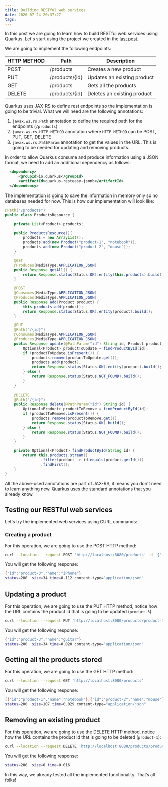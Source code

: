 ```yaml
---
title: Building RESTful web services
date: 2020-07-24 20:37:27
tags:
---
```


In this post we are going to learn how to build RESTful web services using Quarkus. Let's start using the project we created in the [last post.](../../../07/23/001-scaffold/)

We are going to implement the following endpoints:

| HTTP METHOD | Path        |Description        |
| ----------- | ----------- |----------- |
| POST        | /products   | Creates a new product |
| PUT   | /products/{id} |Updates an existing product |
| GET   | /products   |Gets all the products |
| DELETE   | /products/{id} |Deletes an existing product |

Quarkus uses JAX-RS to define rest endpoints so the implementation is going to be trivial. What we will need are the following annotations:

1. `javax.ws.rs.Path` annotation to define the required path for the endpoints (`/products`)
2. `javax.ws.rs.HTTP_METHOD` annotation where `HTTP_METHOD` can be POST, PUT, GET, DELETE
3. `javax.ws.rs.PathParam` annotation to get the values in the URL. This is going to be needed for updating and removing products.

In order to allow Quarkus consume and produce information using a JSON format, we need to add an additional dependency as follows:

```xml
  <dependency>
      <groupId>io.quarkus</groupId>
      <artifactId>quarkus-resteasy-jsonb</artifactId>
  </dependency>
```

The implementation is going to save the information in memory only so no databases needed for now. This is how our implementation will look like:

```java
@Path("/products")
public class ProductsResource {

    private List<Product> products;

    public ProductsResource(){
        products = new ArrayList();
        products.add(new Product("product-1", "notebook"));
        products.add(new Product("product-2", "mouse"));
    }

    @GET
    @Produces(MediaType.APPLICATION_JSON)
    public Response getAll() {
        return Response.status(Status.OK).entity(this.products).build();
    }

    @POST
    @Consumes(MediaType.APPLICATION_JSON)
    @Produces(MediaType.APPLICATION_JSON)
    public Response add(Product product) {
        this.products.add(product);
        return Response.status(Status.OK).entity(product).build();
    }

    @PUT
    @Path("/{id}")
    @Consumes(MediaType.APPLICATION_JSON)
    @Produces(MediaType.APPLICATION_JSON)
    public Response update(@PathParam("id") String id, Product product) {
        Optional<Product> productToUpdate = findProductById(id);
        if (productToUpdate.isPresent()) {
            products.remove(productToUpdate.get());
            products.add(product);
            return Response.status(Status.OK).entity(product).build();
        } else {
            return Response.status(Status.NOT_FOUND).build();
        }
    }

    @DELETE
    @Path("/{id}")
    public Response delete(@PathParam("id") String id) {
        Optional<Product> productToRemove = findProductById(id);
        if (productToRemove.isPresent()) {
            products.remove(productToRemove.get());
            return Response.status(Status.OK).build();
        } else {
            return Response.status(Status.NOT_FOUND).build();
        }
    }

    private Optional<Product> findProductById(String id) {
        return this.products.stream()
                .filter(product -> id.equals(product.getId()))
                .findFirst();
    }
}
```

All the above-used annotations are part of JAX-RS, it means you don't need to learn anything new. Quarkus uses the standard annotations that you already know.

## Testing our RESTful web services
Let's try the implemented web services using CURL commands:

### Creating a product
For this operation, we are going to use the POST HTTP method:
```sh 
curl --location --request POST 'http://localhost:8080/products' -d '{"id": "product-3", "name": "iPhone"}' --header 'Content-Type: application/json'
```
You will get the following response:
```sh
{"id":"product-3","name":"iPhone"}
status=200  size=34 time=0.112 content-type="application/json"
```

## Updating a product
For this operation, we are going to use the PUT HTTP method, notice how the URL contains the product id that is going to be updated (`product-3`):
```sh 
curl --location --request PUT 'http://localhost:8080/products/product-3' -d '{"id": "product-3", "name": "guitar"}' --header 'Content-Type: application/json'
```
You will get the following response:
```sh
{"id":"product-3","name":"guitar"}
status=200  size=34 time=0.020 content-type="application/json"
```

## Getting all the products stored
For this operation, we are going to use the GET HTTP method:
```sh 
curl --location --request GET 'http://localhost:8080/products'
```
You will get the following response:
```sh
[{"id":"product-1","name":"notebook"},{"id":"product-2","name":"mouse"},{"id":"product-3","name":"guitar"}]
status=200  size=107 time=0.029 content-type="application/json"
```

## Removing an existing product
For this operation, we are going to use the DELETE HTTP method, notice how the URL contains the product id that is going to be deleted (`product-1`):
```sh 
curl --location --request DELETE 'http://localhost:8080/products/product-1'
```
You will get the following response:
```sh
status=200  size=0 time=0.016
```

In this way, we already tested all the implemented functionality. That’s all folks!